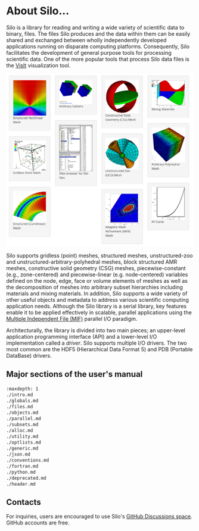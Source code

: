 # About Silo...

Silo is a library for reading and writing a wide variety of scientific data to binary, files.
The files Silo produces and the data within them can be easily shared and exchanged between wholly independently developed applications running on disparate computing platforms.
Consequently, Silo facilitates the development of general purpose tools for processing scientific data.
One of the more popular tools that process Silo data files is the [VisIt](https://github.com/visit-dav/visit) visualization tool.

![](images/silo_objects.png)

Silo supports gridless (point) meshes, structured meshes, unstructured-zoo and unstructured-arbitrary-polyhedral meshes, block structured AMR meshes, constructive solid geometry (CSG) meshes, piecewise-constant (e.g., zone-centered) and piecewise-linear (e.g. node-centered) variables defined on the node, edge, face or volume elements of meshes as well as the decomposition of meshes into arbitrary subset hierarchies including materials and mixing materials.
In addition, Silo supports a wide variety of other useful objects and metadata to address various scientific computing application needs.
Although the Silo library is a serial library, key features enable it to be applied effectively in scalable, parallel applications using the [Multiple Independent File (MIF)](https://www.hdfgroup.org/2017/03/mif-parallel-io-with-hdf5/) parallel I/O paradigm.

Architecturally, the library is divided into two main pieces; an upper-level application programming interface (API) and a lower-level I/O implementation called a *driver*.
Silo supports multiple I/O drivers.
The two most common are the HDF5 (Hierarchical Data Format 5) and PDB (Portable DataBase) drivers.

## Major sections of the user's manual

```{toctree}
:maxdepth: 1
./intro.md
./globals.md
./files.md
./objects.md
./parallel.md
./subsets.md
./alloc.md
./utility.md
./optlists.md
./generic.md
./json.md
./conventions.md
./fortran.md
./python.md
./deprecated.md
./header.md
```

## Contacts

For inquiries, users are encouraged to use Silo's [GitHub Discussions space](https://github.com/LLNL/Silo/discussions).
GitHub accounts are free.
